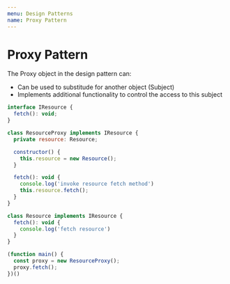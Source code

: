 ```yaml
---
menu: Design Patterns
name: Proxy Pattern
---
```


# Proxy Pattern

The Proxy object in the design pattern can:

- Can be used to substitude for another object (Subject)
- Implements additional functionality to control the access to this subject

```javascript
interface IResource {
  fetch(): void;
}

class ResourceProxy implements IResource {
  private resource: Resource;

  constructor() {
    this.resource = new Resource();
  }

  fetch(): void {
    console.log('invoke resource fetch method')
    this.resource.fetch();
  }
}

class Resource implements IResource {
  fetch(): void {
    console.log('fetch resource')
  }
}

(function main() {
  const proxy = new ResourceProxy();
  proxy.fetch();
})()
```
